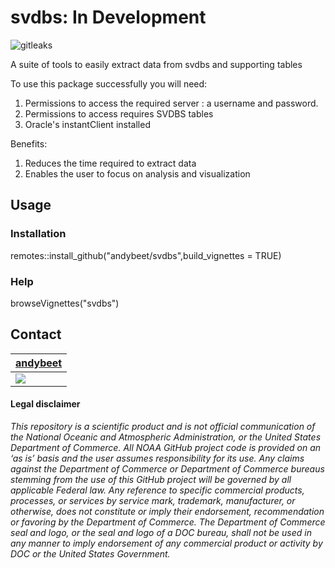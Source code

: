 # svdbs: In Development

![gitleaks](https://github.com/NOAA-EDAB/LeMANS/workflows/gitleaks/badge.svg)



A suite of tools to easily extract data from svdbs and supporting tables

To use this package successfully you will need:

1. Permissions to access the required server : a username and password.
2. Permissions to access requires SVDBS tables
3. Oracle's instantClient installed

Benefits: 

1. Reduces the time required to extract data
2. Enables the user to focus on analysis and visualization

## Usage

### Installation

remotes::install_github("andybeet/svdbs",build_vignettes = TRUE)

### Help

browseVignettes("svdbs")


## Contact

| [andybeet](https://github.com/andybeet)        
| ----------------------------------------------------------------------------------------------- 
| [![](https://avatars1.githubusercontent.com/u/22455149?s=100&v=4)](https://github.com/andybeet) | 



#### Legal disclaimer

*This repository is a scientific product and is not official
communication of the National Oceanic and Atmospheric Administration, or
the United States Department of Commerce. All NOAA GitHub project code
is provided on an ‘as is’ basis and the user assumes responsibility for
its use. Any claims against the Department of Commerce or Department of
Commerce bureaus stemming from the use of this GitHub project will be
governed by all applicable Federal law. Any reference to specific
commercial products, processes, or services by service mark, trademark,
manufacturer, or otherwise, does not constitute or imply their
endorsement, recommendation or favoring by the Department of Commerce.
The Department of Commerce seal and logo, or the seal and logo of a DOC
bureau, shall not be used in any manner to imply endorsement of any
commercial product or activity by DOC or the United States Government.*



